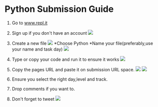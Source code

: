 # Python Submission Guide
  1. Go to www.repl.it
  2. Sign up if you don't have an account
     ![](IMG_20200501_132821_341.jpg)

  3. Create a new file
     ![](IMG_20200501_141722_354.jpg)
     *Choose Python
     *Name your file(preferably,use your name and task day)
     ![](IMG_202IMG_20200501_141722_354.jpg00501_133252_567.jpg)
  4. Type or copy your code and run it to ensure it works
     ![](IMG_20200501_133406_512.jpg)
  5. Copy the pages URL and paste it on submission URL space.
     ![](IMG_20200501_134627_215.jpg)
     ![](IMG_20200501_141402_542.jpg)
  6. Ensure you select the right day,level and track.
  7. Drop comments if you want to.
  8. Don't forget to tweet
     ![](IMG_20200501_141508_104.jpg)
